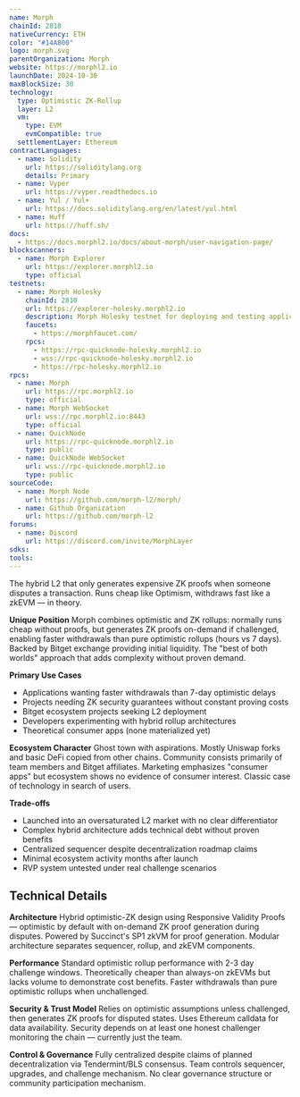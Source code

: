 ```yaml
---
name: Morph
chainId: 2818
nativeCurrency: ETH
color: "#14A800"
logo: morph.svg
parentOrganization: Morph
website: https://morphl2.io
launchDate: 2024-10-30
maxBlockSize: 30
technology:
  type: Optimistic ZK-Rollup
  layer: L2
  vm:
    type: EVM
    evmCompatible: true
  settlementLayer: Ethereum
contractLanguages:
  - name: Solidity
    url: https://soliditylang.org
    details: Primary
  - name: Vyper
    url: https://vyper.readthedocs.io
  - name: Yul / Yul+
    url: https://docs.soliditylang.org/en/latest/yul.html
  - name: Huff
    url: https://huff.sh/
docs:
  - https://docs.morphl2.io/docs/about-morph/user-navigation-page/
blockscanners:
  - name: Morph Explorer
    url: https://explorer.morphl2.io
    type: official
testnets:
  - name: Morph Holesky
    chainId: 2810
    url: https://explorer-holesky.morphl2.io
    description: Morph Holesky testnet for deploying and testing applications on the Morph Layer 2 network.
    faucets:
      - https://morphfaucet.com/
    rpcs:
      - https://rpc-quicknode-holesky.morphl2.io
      - wss://rpc-quicknode-holesky.morphl2.io
      - https://rpc-holesky.morphl2.io
rpcs:
  - name: Morph
    url: https://rpc.morphl2.io
    type: official
  - name: Morph WebSocket
    url: wss://rpc.morphl2.io:8443
    type: official
  - name: QuickNode
    url: https://rpc-quicknode.morphl2.io
    type: public
  - name: QuickNode WebSocket
    url: wss://rpc-quicknode.morphl2.io
    type: public
sourceCode:
  - name: Morph Node
    url: https://github.com/morph-l2/morph/
  - name: Github Organization
    url: https://github.com/morph-l2
forums:
  - name: Discord
    url: https://discord.com/invite/MorphLayer
sdks:
tools:
---
```


The hybrid L2 that only generates expensive ZK proofs when someone disputes a transaction. Runs cheap like Optimism, withdraws fast like a zkEVM — in theory.

**Unique Position**
Morph combines optimistic and ZK rollups: normally runs cheap without proofs, but generates ZK proofs on-demand if challenged, enabling faster withdrawals than pure optimistic rollups (hours vs 7 days). Backed by Bitget exchange providing initial liquidity. The "best of both worlds" approach that adds complexity without proven demand.

**Primary Use Cases**

- Applications wanting faster withdrawals than 7-day optimistic delays
- Projects needing ZK security guarantees without constant proving costs
- Bitget ecosystem projects seeking L2 deployment
- Developers experimenting with hybrid rollup architectures
- Theoretical consumer apps (none materialized yet)

**Ecosystem Character**
Ghost town with aspirations. Mostly Uniswap forks and basic DeFi copied from other chains. Community consists primarily of team members and Bitget affiliates. Marketing emphasizes "consumer apps" but ecosystem shows no evidence of consumer interest. Classic case of technology in search of users.

**Trade-offs**

- Launched into an oversaturated L2 market with no clear differentiator
- Complex hybrid architecture adds technical debt without proven benefits
- Centralized sequencer despite decentralization roadmap claims
- Minimal ecosystem activity months after launch
- RVP system untested under real challenge scenarios

## Technical Details

**Architecture**
Hybrid optimistic-ZK design using Responsive Validity Proofs — optimistic by default with on-demand ZK proof generation during disputes. Powered by Succinct's SP1 zkVM for proof generation. Modular architecture separates sequencer, rollup, and zkEVM components.

**Performance**
Standard optimistic rollup performance with 2-3 day challenge windows. Theoretically cheaper than always-on zkEVMs but lacks volume to demonstrate cost benefits. Faster withdrawals than pure optimistic rollups when unchallenged.

**Security & Trust Model**
Relies on optimistic assumptions unless challenged, then generates ZK proofs for disputed states. Uses Ethereum calldata for data availability. Security depends on at least one honest challenger monitoring the chain — currently just the team.

**Control & Governance**
Fully centralized despite claims of planned decentralization via Tendermint/BLS consensus. Team controls sequencer, upgrades, and challenge mechanism. No clear governance structure or community participation mechanism.
